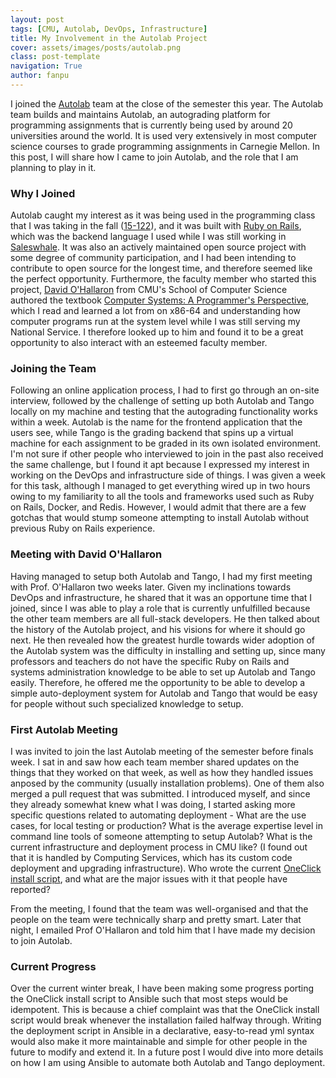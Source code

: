 ```yaml
---
layout: post
tags: [CMU, Autolab, DevOps, Infrastructure]
title: My Involvement in the Autolab Project
cover: assets/images/posts/autolab.png
class: post-template
navigation: True
author: fanpu
---
```

I joined the [Autolab](http://www.autolabproject.com/) team at the close of the semester this year. The Autolab team builds and maintains Autolab, an autograding platform for programming assignments that is currently being used by around 20 universities around the world. It is used very extensively in most computer science courses to grade programming assignments in Carnegie Mellon. In this post, I will share how I came to join Autolab, and the role that I am planning to play in it.

### Why I Joined
Autolab caught my interest as it was being used in the programming class that I was taking in the fall ([15-122](https://www.cs.cmu.edu/~15122/schedule.shtml)), and it was built with [Ruby on Rails](https://rubyonrails.org/), which was the backend language I used while I was still working in [Saleswhale](https://www.saleswhale.com/). It was also an actively maintained open source project with some degree of community participation, and I had been intending to contribute to open source for the longest time, and therefore seemed like the perfect opportunity. Furthermore, the faculty member who started this project, [David O'Hallaron](https://www.cs.cmu.edu/~droh/) from CMU's School of Computer Science authored the textbook [Computer Systems: A Programmer's Perspective](http://csapp.cs.cmu.edu/), which I read and learned a lot from on x86-64 and understanding how computer programs run at the system level while I was still serving my National Service. I therefore looked up to him and found it to be a great opportunity to also interact with an esteemed faculty member.

### Joining the Team
Following an online application process, I had to first go through an on-site interview, followed by the challenge of setting up both Autolab and Tango locally on my machine and testing that the autograding functionality works within a week. Autolab is the name for the frontend application that the users see, while Tango is the grading backend that spins up a virtual machine for each assignment to be graded in its own isolated environment.
I'm not sure if other people who interviewed to join in the past also received the same challenge, but I found it apt because I expressed my interest in working on the DevOps and infrastructure side of things. I was given a week for this task, although I managed to get everything wired up in two hours owing to my familiarity to all the tools and frameworks used such as Ruby on Rails, Docker, and Redis. However, I would admit that there are a few gotchas that would stump someone attempting to install Autolab without previous Ruby on Rails experience.

### Meeting with David O'Hallaron
Having managed to setup both Autolab and Tango, I had my first meeting with Prof. O'Hallaron two weeks later. Given my inclinations towards DevOps and infrastructure, he shared that it was an opportune time that I joined, since I was able to play a role that is currently unfulfilled because the other team members are all full-stack developers. He then talked about the history of the Autolab project, and his visions for where it should go next. He then revealed how the greatest hurdle towards wider adoption of the Autolab system was the difficulty in installing and setting up, since many professors and teachers do not have the specific Ruby on Rails and systems administration knowledge to be able to set up Autolab and Tango easily. Therefore, he offered me the opportunity to be able to develop a simple auto-deployment system for Autolab and Tango that would be easy for people without such specialized knowledge to setup.

### First Autolab Meeting
I was invited to join the last Autolab meeting of the semester before finals week. I sat in and saw how each team member shared updates on the things that they worked on that week, as well as how they handled issues anposed by the community (usually installation problems). One of them also merged a pull request that was submitted. I introduced myself, and since they already somewhat knew what I was doing, I started asking more specific questions related to automating deployment - What are the use cases, for local testing or production? What is the average expertise level in command line tools of someone attempting to setup Autolab? What is the current infrastructure and deployment process in CMU like? (I found out that it is handled by Computing Services, which has its custom code deployment and upgrading infrastructure). Who wrote the current [OneClick install script](https://autolab.github.io/docs/one-click/), and what are the major issues with it that people have reported?

From the meeting, I found that the team was well-organised and that the people on the team were technically sharp and pretty smart. Later that night, I emailed Prof O'Hallaron and told him that I have made my decision to join Autolab.

### Current Progress
Over the current winter break, I have been making some progress porting the OneClick install script to Ansible such that most steps would be idempotent. This is because a chief complaint was that the OneClick install script would break whenever the installation failed halfway through. Writing the deployment script in Ansible in a declarative, easy-to-read yml syntax would also make it more maintainable and simple for other people in the future to modify and extend it. In a future post I would dive into more details on how I am using Ansible to automate both Autolab and Tango deployment.
